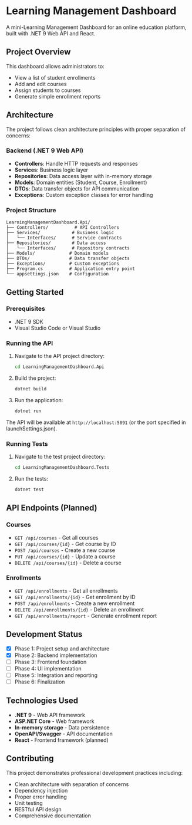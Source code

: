 # Learning Management Dashboard

A mini-Learning Management Dashboard for an online education platform, built with .NET 9 Web API and React.

## Project Overview

This dashboard allows administrators to:
- View a list of student enrollments
- Add and edit courses
- Assign students to courses
- Generate simple enrollment reports

## Architecture

The project follows clean architecture principles with proper separation of concerns:

### Backend (.NET 9 Web API)
- **Controllers**: Handle HTTP requests and responses
- **Services**: Business logic layer
- **Repositories**: Data access layer with in-memory storage
- **Models**: Domain entities (Student, Course, Enrollment)
- **DTOs**: Data transfer objects for API communication
- **Exceptions**: Custom exception classes for error handling

### Project Structure
```
LearningManagementDashboard.Api/
├── Controllers/          # API Controllers
├── Services/            # Business logic
│   └── Interfaces/      # Service contracts
├── Repositories/        # Data access
│   └── Interfaces/      # Repository contracts
├── Models/             # Domain models
├── DTOs/               # Data transfer objects
├── Exceptions/         # Custom exceptions
├── Program.cs          # Application entry point
└── appsettings.json    # Configuration
```

## Getting Started

### Prerequisites
- .NET 9 SDK
- Visual Studio Code or Visual Studio

### Running the API
1. Navigate to the API project directory:
   ```bash
   cd LearningManagementDashboard.Api
   ```

2. Build the project:
   ```bash
   dotnet build
   ```

3. Run the application:
   ```bash
   dotnet run
   ```

The API will be available at `http://localhost:5091` (or the port specified in launchSettings.json).

### Running Tests
1. Navigate to the test project directory:
   ```bash
   cd LearningManagementDashboard.Tests
   ```

2. Run the tests:
   ```bash
   dotnet test
   ```

## API Endpoints (Planned)

### Courses
- `GET /api/courses` - Get all courses
- `GET /api/courses/{id}` - Get course by ID
- `POST /api/courses` - Create a new course
- `PUT /api/courses/{id}` - Update a course
- `DELETE /api/courses/{id}` - Delete a course

### Enrollments
- `GET /api/enrollments` - Get all enrollments
- `GET /api/enrollments/{id}` - Get enrollment by ID
- `POST /api/enrollments` - Create a new enrollment
- `DELETE /api/enrollments/{id}` - Delete an enrollment
- `GET /api/enrollments/report` - Generate enrollment report

## Development Status

- [x] Phase 1: Project setup and architecture
- [x] Phase 2: Backend implementation
- [ ] Phase 3: Frontend foundation
- [ ] Phase 4: UI implementation
- [ ] Phase 5: Integration and reporting
- [ ] Phase 6: Finalization

## Technologies Used

- **.NET 9** - Web API framework
- **ASP.NET Core** - Web framework
- **In-memory storage** - Data persistence
- **OpenAPI/Swagger** - API documentation
- **React** - Frontend framework (planned)

## Contributing

This project demonstrates professional development practices including:
- Clean architecture with separation of concerns
- Dependency injection
- Proper error handling
- Unit testing
- RESTful API design
- Comprehensive documentation

